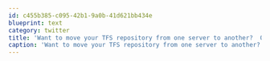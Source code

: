 ```yaml
---
id: c455b385-c095-42b1-9a0b-41d621bb434e
blueprint: text
category: twitter
title: 'Want to move your TFS repository from one server to another?  Only 100+ steps http://tinyurl.com/63lx2j'
caption: 'Want to move your TFS repository from one server to another?  Only 100+ steps http://tinyurl.com/63lx2j'
---
```


